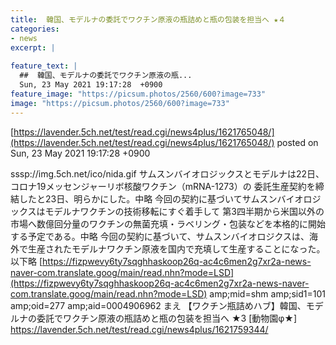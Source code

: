 ```yaml
---
title:  韓国、モデルナの委託でワクチン原液の瓶詰めと瓶の包装を担当へ ★４  
categories:
- news
excerpt: |
  
feature_text: |
  ##  韓国、モデルナの委託でワクチン原液の瓶...
  Sun, 23 May 2021 19:17:28  +0900
feature_image: "https://picsum.photos/2560/600?image=733"
image: "https://picsum.photos/2560/600?image=733"
---
```


[https://lavender.5ch.net/test/read.cgi/news4plus/1621765048/](https://lavender.5ch.net/test/read.cgi/news4plus/1621765048/)
posted on Sun, 23 May 2021 19:17:28  +0900

<!--more-->

sssp://img.5ch.net/ico/nida.gif サムスンバイオロジックスとモデルナは22日、コロナ19メッセンジャーリボ核酸ワクチン（mRNA-1273）の 委託生産契約を締結したと23日、明らかにした。中略 今回の契約に基づいてサムスンバイオロジックスはモデルナワクチンの技術移転にすぐ着手して 第3四半期から米国以外の市場へ数億回分量のワクチンの無菌充填・ラベリング・包装などを本格的に開始する予定である。中略 今回の契約に基づいて、サムスンバイオロジクスは、海外で生産されたモデルナワクチン原液を国内で充填して生産することになった。以下略 [https://fizpwevy6ty7sqghhaskoop26q-ac4c6men2g7xr2a-news-naver-com.translate.goog/main/read.nhn?mode=LSD](https://fizpwevy6ty7sqghhaskoop26q-ac4c6men2g7xr2a-news-naver-com.translate.goog/main/read.nhn?mode=LSD) amp;mid=shm amp;sid1=101 amp;oid=277 amp;aid=0004906962 まえ 【ワクチン瓶詰めハブ】韓国、モデルナの委託でワクチン原液の瓶詰めと瓶の包装を担当へ ★3 [動物園φ★] https://lavender.5ch.net/test/read.cgi/news4plus/1621759344/
